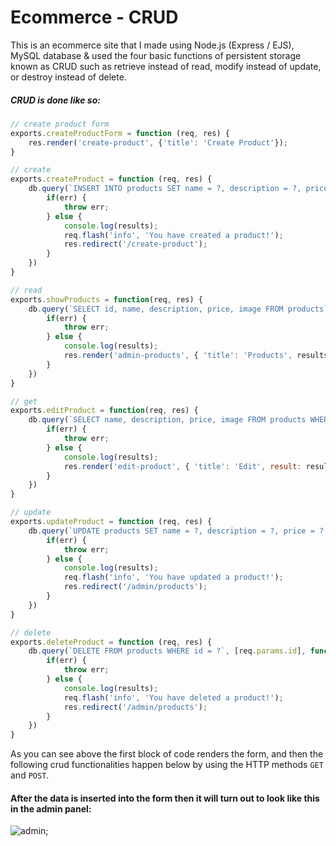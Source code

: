 # Ecommerce - CRUD

This is an ecommerce site that I made using Node.js (Express / EJS), MySQL database & used the four basic functions of persistent storage known as CRUD such as retrieve instead of read, modify instead of update, or destroy instead of delete.

##### CRUD is done like so:
```javascript
// create product form
exports.createProductForm = function (req, res) {
    res.render('create-product', {'title': 'Create Product'});
}

// create
exports.createProduct = function (req, res) {
    db.query(`INSERT INTO products SET name = ?, description = ?, price = ?, image = ?`, [req.fields.name, req.fields.description, req.fields.price, req.fields.image], function(err, results) {
        if(err) {
            throw err;
        } else {
            console.log(results);
            req.flash('info', 'You have created a product!');
            res.redirect('/create-product');
        }
    })
}

// read
exports.showProducts = function(req, res) {
    db.query(`SELECT id, name, description, price, image FROM products`, function(err, results) {
        if(err) {
            throw err;
        } else {
            console.log(results);
            res.render('admin-products', { 'title': 'Products', results });
        }
    })
}

// get
exports.editProduct = function(req, res) {
    db.query(`SELECT name, description, price, image FROM products WHERE id = ?`, [req.params.id], function(err, results) {
        if(err) {
            throw err;
        } else {
            console.log(results);
            res.render('edit-product', { 'title': 'Edit', result: results[0] });
        }
    })
}

// update
exports.updateProduct = function (req, res) {
    db.query(`UPDATE products SET name = ?, description = ?, price = ?, image = ? WHERE id = ?`, [req.fields.name, req.fields.description, req.fields.price, req.fields.image, req.params.id], function(err, results) {
        if(err) {
            throw err;
        } else {
            console.log(results);
            req.flash('info', 'You have updated a product!');
            res.redirect('/admin/products');
        }
    })
}

// delete
exports.deleteProduct = function (req, res) {
    db.query(`DELETE FROM products WHERE id = ?`, [req.params.id], function(err, results) {
        if(err) {
            throw err;
        } else {
            console.log(results);
            req.flash('info', 'You have deleted a product!');
            res.redirect('/admin/products');
        }
    })
}
```
As you can see above the first block of code renders the form, and then the following crud functionalities happen below by using the HTTP methods `GET` and `POST`.

#### After the data is inserted into the form then it will turn out to look like this in the admin panel:

![admin](ecommerce/public/images/admin.png);
